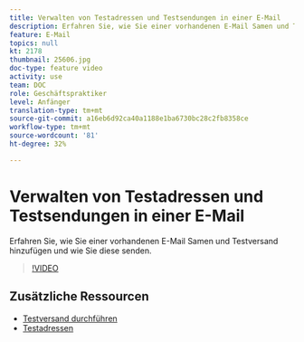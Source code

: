 ```yaml
---
title: Verwalten von Testadressen und Testsendungen in einer E-Mail
description: Erfahren Sie, wie Sie einer vorhandenen E-Mail Samen und Testversand hinzufügen und wie Sie diese senden.
feature: E-Mail
topics: null
kt: 2178
thumbnail: 25606.jpg
doc-type: feature video
activity: use
team: DOC
role: Geschäftspraktiker
level: Anfänger
translation-type: tm+mt
source-git-commit: a16eb6d92ca40a1188e1ba6730bc28c2fb8358ce
workflow-type: tm+mt
source-wordcount: '81'
ht-degree: 32%

---
```



# Verwalten von Testadressen und Testsendungen in einer E-Mail

Erfahren Sie, wie Sie einer vorhandenen E-Mail Samen und Testversand hinzufügen und wie Sie diese senden.

>[!VIDEO](https://video.tv.adobe.com/v/25606?quality=12)

## Zusätzliche Ressourcen

- [Testversand durchführen](https://docs.adobe.com/content/help/en/campaign-classic/using/transactional-messaging/message-templates/sending-a-proof.html)
- [Testadressen](https://docs.adobe.com/content/help/en/campaign-classic/using/configuring-campaign-classic/use-a-custom-recipient-table/seed-addresses.html)